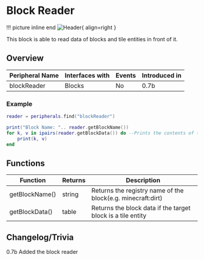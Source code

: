 # Block Reader
!!! picture inline end
    ![Header](https://srendi.de/wp-content/uploads/2021/05/Peripheral-Proxy.png){ align=right }

This block is able to read data of blocks and tile entities in front of it.

## Overview

| Peripheral Name | Interfaces with | Events | Introduced in |
|-----------------|-----------------|--------|---------------|
| blockReader     | Blocks          | No     | 0.7b          |


### Example

``` lua
reader = peripherals.find("blockReader")

print("Block Name: ".. reader.getBlockName())
for k, v in ipairs(reader.getBlockData()) do --Prints the contents of the data
    print(k, v)
end
```

## Functions

| Function | Returns  | Description |
|------------|--------------|-------------|
| getBlockName() | string | Returns the registry name of the block(e.g. minecraft:dirt) |
| getBlockData() | table | Returns the block data if the target block is a tile entity |

## Changelog/Trivia

0.7b
Added the block reader
